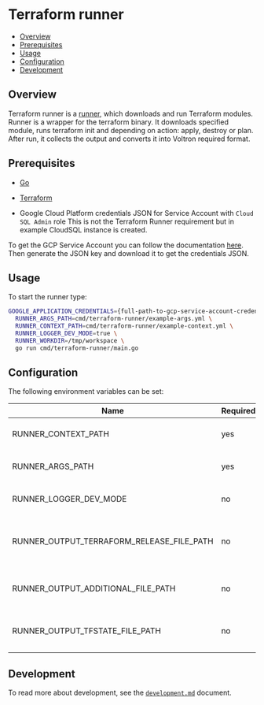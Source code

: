 # Terraform runner

- [Overview](#overview)
- [Prerequisites](#prerequisites)
- [Usage](#usage)
- [Configuration](#configuration)
- [Development](#development)

## Overview

Terraform runner is a [runner](../../docs/runner.md), which downloads and run Terraform modules. Runner is a wrapper for
the terraform binary. It downloads specified module, runs terraform init and depending on action: apply, destroy or plan.
After run, it collects the output and converts it into Voltron required format.

## Prerequisites

- [Go](https://golang.org)
- [Terraform](https://www.terraform.io/downloads.html)

- Google Cloud Platform credentials JSON for Service Account with `Cloud SQL Admin` role
  This is not the Terraform Runner requirement but in example CloudSQL instance is created.

To get the GCP Service Account you can follow the documentation [here](https://cloud.google.com/iam/docs/creating-managing-service-accounts#creating). Then generate the JSON key and download it to get the credentials JSON.

## Usage

To start the runner type:
```bash
GOOGLE_APPLICATION_CREDENTIALS={full-path-to-gcp-service-account-credentials-json} \
  RUNNER_ARGS_PATH=cmd/terraform-runner/example-args.yml \
  RUNNER_CONTEXT_PATH=cmd/terraform-runner/example-context.yml \
  RUNNER_LOGGER_DEV_MODE=true \
  RUNNER_WORKDIR=/tmp/workspace \
  go run cmd/terraform-runner/main.go
```

## Configuration

The following environment variables can be set:

| Name                                       | Required | Default                       | Description                                                        |
|--------------------------------------------|----------|-------------------------------|--------------------------------------------------------------------|
| RUNNER_CONTEXT_PATH                        | yes      |                               | Path to the YAML file with runner context                          |
| RUNNER_ARGS_PATH                           | yes      |                               | Path to the YAML file with input arguments                         |
| RUNNER_LOGGER_DEV_MODE                     | no       | `false`                       | Enable additional log messages                                     |
| RUNNER_OUTPUT_TERRAFORM_RELEASE_FILE_PATH  | no       | `/tmp/terraform-release.yaml` | Defines path under which the Terraform artifacts is saved          |
| RUNNER_OUTPUT_ADDITIONAL_FILE_PATH         | no       | `/tmp/additional.yaml`        | Defines path under which the additional output is saved            |
| RUNNER_OUTPUT_TFSTATE_FILE_PATH            | no       | `/tmp/terraform.tfstate`      | Defines path under which the terraform.tfstate output is saved     |

## Development

To read more about development, see the [`development.md`](../../docs/development.md) document.
